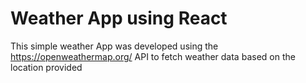 # Weather App using React

This simple weather App was developed using the https://openweathermap.org/ API to fetch weather data based on the location provided